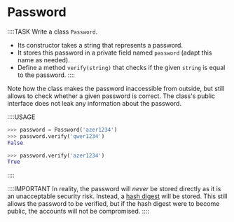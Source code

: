 # Password

::::TASK
Write a class `Password`.

* Its constructor takes a string that represents a password.
* It stores this password in a private field named `password` (adapt this name as needed).
* Define a method `verify(string)` that checks if the given `string` is equal to the password.
::::

Note how the class makes the password inaccessible from outside, but still allows to check whether a given password is correct.
The class's public interface does not leak any information about the password.

::::USAGE

```python
>>> password = Password('azer1234')
>>> password.verify('qwer1234')
False

>>> password.verify('azer1234')
True
```

::::

::::IMPORTANT
In reality, the password will *never* be stored directly as it is an unacceptable security risk.
Instead, a [hash digest](https://en.wikipedia.org/wiki/Cryptographic_hash_function#Password_verification) will be stored.
This still allows the password to be verified, but if the hash digest were to become public, the accounts will not be compromised.
::::
